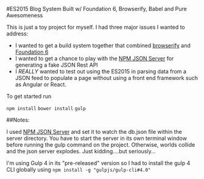 #ES2015 Blog System Built w/ Foundation 6, Browserify, Babel and Pure Awesomeness

This is just a toy project for myself.  I had three major issues I wanted to address:

* I wanted to get a build system together that combined [browserify](https://www.npmjs.com/package/browserify) and [Foundation 6](https://github.com/zurb/foundation-sites)
* I wanted to get a chance to play with the [NPM JSON Server](https://www.npmjs.com/package/json-server) for generating a fake JSON Rest API
* I _REALLY_ wanted to test out using the ES2015 in parsing data from a JSON feed to populate a page without using a front end framework such as Angular or React.

To get started run

`npm install`
`bower install`
`gulp`

##Notes:

I used [NPM JSON Server](https://www.npmjs.com/package/json-server) and set it to watch the db.json file within the server directory.  You have to start the server in its own terminal window before running the gulp command on the project.  Otherwise, worlds collide and the json server explodes.  Just kidding....but seriously...

I'm using Gulp 4 in its "pre-released" version so I had to install the gulp 4 CLI globally using
`npm install -g "gulpjs/gulp-cli#4.0"`
